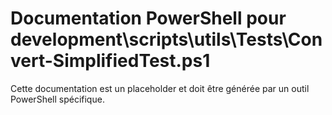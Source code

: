 # Documentation PowerShell pour development\scripts\utils\Tests\Convert-SimplifiedTest.ps1

Cette documentation est un placeholder et doit être générée par un outil PowerShell spécifique.
